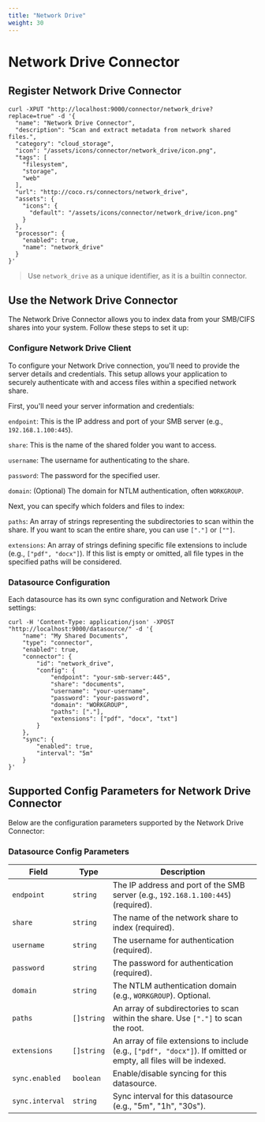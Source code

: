 ```yaml
---
title: "Network Drive"
weight: 30
---
```

# Network Drive Connector

## Register Network Drive Connector

```shell
curl -XPUT "http://localhost:9000/connector/network_drive?replace=true" -d '{
  "name": "Network Drive Connector",
  "description": "Scan and extract metadata from network shared files.",
  "category": "cloud_storage",
  "icon": "/assets/icons/connector/network_drive/icon.png",
  "tags": [
    "filesystem",
    "storage",
    "web"
  ],
  "url": "http://coco.rs/connectors/network_drive",
  "assets": {
    "icons": {
      "default": "/assets/icons/connector/network_drive/icon.png"
    }
  },
  "processor": {
    "enabled": true,
    "name": "network_drive"
  }
}'
```

> Use `network_drive` as a unique identifier, as it is a builtin connector.

## Use the Network Drive Connector

The Network Drive Connector allows you to index data from your SMB/CIFS shares into your system. Follow these steps to set it up:

### Configure Network Drive Client

To configure your Network Drive connection, you'll need to provide the server details and credentials. This setup allows your application to securely authenticate with and access files within a specified network share.

First, you'll need your server information and credentials:

`endpoint`: This is the IP address and port of your SMB server (e.g., `192.168.1.100:445`).

`share`: This is the name of the shared folder you want to access.

`username`: The username for authenticating to the share.

`password`: The password for the specified user.

`domain`: (Optional) The domain for NTLM authentication, often `WORKGROUP`.

Next, you can specify which folders and files to index:

`paths`: An array of strings representing the subdirectories to scan within the share. If you want to scan the entire share, you can use `["."]` or `[""]`.

`extensions`: An array of strings defining specific file extensions to include (e.g., `["pdf", "docx"]`). If this list is empty or omitted, all file types in the specified paths will be considered.


### Datasource Configuration

Each datasource has its own sync configuration and Network Drive settings:

```shell
curl -H 'Content-Type: application/json' -XPOST "http://localhost:9000/datasource/" -d '{
    "name": "My Shared Documents",
    "type": "connector",
    "enabled": true,
    "connector": {
        "id": "network_drive",
        "config": {
            "endpoint": "your-smb-server:445",
            "share": "documents",
            "username": "your-username",
            "password": "your-password",
            "domain": "WORKGROUP",
            "paths": ["."],
            "extensions": ["pdf", "docx", "txt"]
        }
    },
    "sync": {
        "enabled": true,
        "interval": "5m"
    }
}'
```

## Supported Config Parameters for Network Drive Connector

Below are the configuration parameters supported by the Network Drive Connector:

### Datasource Config Parameters

| **Field**       | **Type**   | **Description**                                                                                                         |
|-----------------|------------|-------------------------------------------------------------------------------------------------------------------------|
| `endpoint`      | `string`   | The IP address and port of the SMB server (e.g., `192.168.1.100:445`) (required).                                      |
| `share`         | `string`   | The name of the network share to index (required).                                                                      |
| `username`      | `string`   | The username for authentication (required).                                                                             |
| `password`      | `string`   | The password for authentication (required).                                                                             |
| `domain`        | `string`   | The NTLM authentication domain (e.g., `WORKGROUP`). Optional.                                                           |
| `paths`         | `[]string` | An array of subdirectories to scan within the share. Use `["."]` to scan the root.                                      |
| `extensions`    | `[]string` | An array of file extensions to include (e.g., `["pdf", "docx"]`). If omitted or empty, all files will be indexed.      |
| `sync.enabled`  | `boolean`  | Enable/disable syncing for this datasource.                                                                             |
| `sync.interval` | `string`   | Sync interval for this datasource (e.g., "5m", "1h", "30s").                                                            |
